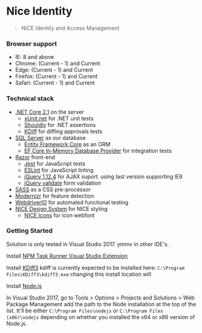 # Nice Identity

 > NICE Identity and Access Management
 
### Browser support

- IE: 8 and above
- Chrome: (Current - 1) and Current
- Edge: (Current - 1) and Current
- Firefox: (Current - 1) and Current
- Safari: (Current - 1) and Current

### Technical stack
- [.NET Core 2.1](https://github.com/dotnet/core) on the server
    - [xUnit.net](https://xunit.github.io/) for .NET unit tests
    - [Shouldly](https://github.com/shouldly/shouldly) for .NET assertions
    - [KDiff](http://kdiff3.sourceforge.net/) for diffing approvals tests
- [SQL Server](https://www.microsoft.com/en-gb/sql-server/sql-server-2017) as our database
    - [Entity Framework Core](https://github.com/aspnet/EntityFrameworkCore) as an ORM
    - [EF Core In-Memory Database Provider](https://docs.microsoft.com/en-us/ef/core/providers/in-memory/) for integration tests
- [Razor](https://docs.microsoft.com/en-us/aspnet/core/mvc/views/razor?view=aspnetcore-2.2) front-end
    - [Jest](https://facebook.github.io/jest/) for JavaScript tests
    - [ESLint](https://eslint.org/) for JavaScript linting
    - [jQuery 1.12.4](https://jquery.com/browser-support/) for AJAX suport. using last version supporting IE8
    - [jQuery validate](https://jqueryvalidation.org/) form validation
- [SASS](https://sass-lang.com/) as a CSS pre-processor
- [Modernizr](https://modernizr.com/) for feature detection
- [WebdriverIO](http://webdriver.io/) for automated functional testing
- [NICE Design System](https://nhsevidence.github.io/nice-design-system/) for NICE styling
    - [NICE Icons](https://github.com/nhsevidence/nice-icons) for icon webfont


### Getting Started

Solution is only tested in Visual Studio 2017. ymmv in other IDE's.

Install [NPM Task Runner Visual Studio Extension](https://marketplace.visualstudio.com/items?itemName=MadsKristensen.NPMTaskRunner) 

Install [KDiff3](http://kdiff3.sourceforge.net/) kdiff is currently expected to be installed here: `C:\Program Files\KDiff3\kdiff3.exe` changing this install location will 

Install [Node.js](https://nodejs.org/en/download/)

In Visual Studio 2017, go to Tools > Options > Projects and Solutions > Web Package Management 
add the path to the Node installation at the top of the list. It'll be either `C:\Program Files\nodejs` or `C:\Program Files (x86)\nodejs` depending on whether you installed the x64 or x86 version of Node.js.
